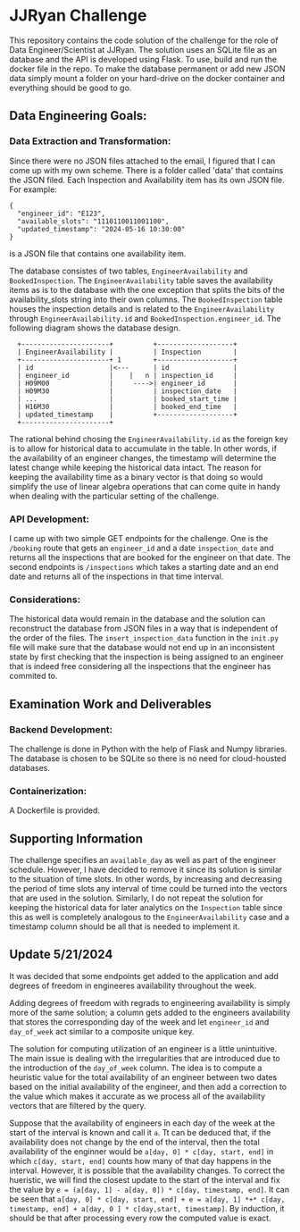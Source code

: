 # JJRyan Challenge

This repository contains the code solution of the challenge for the role of Data Engineer/Scientist at JJRyan. The solution uses an SQLite file as an database and the API is developed using Flask. To use, build and run the docker file in the repo. To make the database permanent or add new JSON data simply mount a folder on your hard-drive on the docker container and everything should be good to go.

## Data Engineering Goals:
### Data Extraction and Transformation:
Since there were no JSON files attached to the email, I figured that I can come up with my own scheme. There is a folder called 'data' that contains the JSON filed. Each Inspection and Availability item has its own JSON file. For example:

```
{
  "engineer_id": "E123",
  "available_slots": "1110110011001100",
  "updated_timestamp": "2024-05-16 10:30:00"
}
```
is a JSON file that contains one availability item.

The database consistes of two tables, `EngineerAvailability` and `BookedInspection`. The `EngineerAvailability` table saves the availability items as is to the database with the one exception that splits the bits of the availability_slots string into their own columns. The `BookedInspection` table houses the inspection details and is related to the `EngineerAvailability` through `EngineerAvailability.id` and `BookedInspection.engineer_id`. The following diagram shows the database design.

```
  +----------------------+          +-------------------+
  | EngineerAvailability |          | Inspection        |
  +----------------------+ 1        +-------------------+
  | id                   |<---      | id                |
  | engineer_id          |    |   n | inspection_id     |
  | H09M00               |     ---->| engineer_id       |
  | H09M30               |          | inspection_date   |
  | ...                  |          | booked_start_time |
  | H16M30               |          | booked_end_time   |
  | updated_timestamp    |          +-------------------+
  +----------------------+          

```
The rational behind chosing the `EngineerAvailability.id` as the foreign key is to allow for historical data to accumulate in the table. In other words, if the availability of an engineer changes, the timestamp will determine the latest change while keeping the historical data intact. The reason for keeping the availability time as a binary vector is that doing so would simplify the use of linear algebra operations that can come quite in handy when dealing with the particular setting of the challenge.

### API Development:
I came up with two simple GET endpoints for the challenge. One is the `/booking` route that gets an `engineer_id` and a date `inspection_date` and returns all the inspections that are booked for the engineer on that date. The second endpoints is `/inspections` which takes a starting date and an end date and returns all of the inspections in that time interval.

### Considerations:
The historical data would remain in the database and the solution can reconstruct the database from JSON files in a way that is independent of the order of the files. The `insert_inspection_data` function in the `init.py` file will make sure that the database would not end up in an inconsistent state by first checking that the inspection is being assigned to an engineer that is indeed free considering all the inspections that the engineer has commited to.

## Examination Work and Deliverables
### Backend Development:
The challenge is done in Python with the help of Flask and Numpy libraries. The database is chosen to be SQLite so there is no need for cloud-housted databases.
### Containerization:
A Dockerfile is provided.

## Supporting Information
The challenge specifies an `available_day` as well as part of the engineer schedule. However, I have decided to remove it since its solution is similar to the situation of time slots. In other words, by increasing and decreasing the period of time slots any interval of time could be turned into the vectors that are used in the solution. Similarly, I do not repeat the solution for keeping the historical data for later analytics on the `Inspection` table since this as well is completely analogous to the `EngineerAvailability` case and a timestamp column should be all that is needed to implement it.

## Update 5/21/2024
It was decided that some endpoints get added to the application and add degrees of freedom in engineeres availability throughout the week. 

Adding degrees of freedom with regrads to engineering availability is simply more of the same solution; a column gets added to the engineers availability that stores the corresponding day of the week and let `engineer_id` and `day_of_week` act similar to a composite unique key.

The solution for computing utilization of an engineer is a little unintuitive. The main issue is dealing with the irregularities that are introduced due to the introduction of the `day_of_week` column. The idea is to compute a heuristic value for the total availability of an engineer between two dates based on the initial availability of the engineer, and then add a correction to the value which makes it accurate as we process all of the availability vectors that are filtered by the query.

Suppose that the availability of engineers in each day of the week at the start of the interval is known and call it `a`. Tt can be deduced that, if the availability does not change by the end of the interval, then the total availability of the enginner would be `a[day, 0] * c[day, start, end]` in which `c[day, start, end]` counts how many of that day happens in the interval. However, it is possible that the availability changes. To correct the hueristic, we will find the closest update to the start of the interval and fix the value by `e = (a[day, 1] - a[day, 0]) * c[day, timestamp, end]`. It can be seen that `a[day, 0] * c[day, start, end] + e = a[day, 1] *+* c[day, timestamp, end] + a[day, 0 ] * c[day,start, timestamp]`. By induction, it should be that after processing every row the computed value is exact.